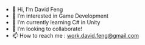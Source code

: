 - 👋 Hi, I’m David Feng
- 👀 I’m interested in Game Development
- 🌱 I’m currently learning C# in Unity
- 💞️ I’m looking to collaborate!
- 📫 How to reach me : work.david.feng@gmail.com

<!---
dfeng2/dfeng2 is a ✨ special ✨ repository because its `README.md` (this file) appears on your GitHub profile.
You can click the Preview link to take a look at your changes.
--->
